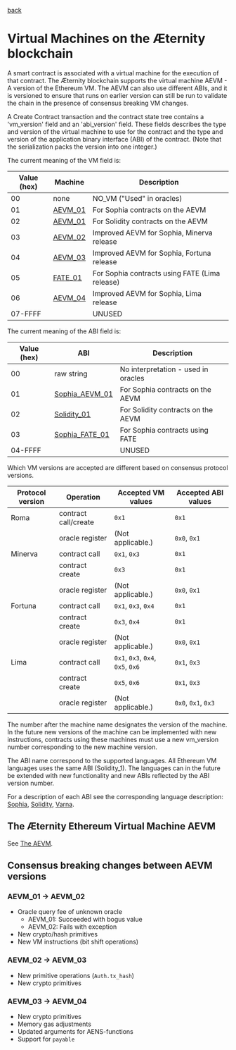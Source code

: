 [back](./contracts.md)
# Virtual Machines on the Æternity blockchain

A smart contract is associated with a virtual machine for the execution of that
contract. The Æternity blockchain supports the virtual machine AEVM - A version
of the Ethereum VM. The AEVM can also use different ABIs, and it is versioned to
ensure that runs on earlier version can still be run to validate the chain in
the presence of consensus breaking VM changes.

A Create Contract transaction and the contract state tree contains a
'vm_version' field and an 'abi_version' field. These fields describes the type
and version of the virtual machine to use for the contract and the type and
version of the application binary interface (ABI) of the contract. (Note that
the serialization packs the version into one integer.)

The current meaning of the VM field is:

| Value (hex) | Machine  | Description
| ----------- | -------- | -----------
|   00        | none     | NO_VM ("Used" in oracles)
|   01        | [AEVM_01](aevm.md)  | For Sophia contracts on the AEVM
|   02        | [AEVM_01](aevm.md)  | For Solidity contracts on the AEVM
|   03        | [AEVM_02](aevm.md)  | Improved AEVM for Sophia, Minerva release
|   04        | [AEVM_03](aevm.md)  | Improved AEVM for Sophia, Fortuna release
|   05        | [FATE_01](fate.md)  | For Sophia contracts using FATE (Lima release)
|   06        | [AEVM_04](aevm.md)  | Improved AEVM for Sophia, Lima release
|   07-FFFF   |          | UNUSED

The current meaning of the ABI field is:

| Value (hex) | ABI         | Description
| ----------- | ----------- | -----------
|   00        | raw string  | No interpretation - used in oracles
|   01        | [Sophia_AEVM_01](sophia.md#the-sophia_01-abi)   | For Sophia contracts on the AEVM
|   02        | [Solidity_01](solidity.md#the-solidity_01-abi) | For Solidity contracts on the AEVM
|   03        | [Sophia_FATE_01](fate.md)   | For Sophia contracts using FATE
|   04-FFFF   |             | UNUSED

Which VM versions are accepted are different based on consensus protocol versions.

| Protocol version | Operation            | Accepted VM values | Accepted ABI values |
| ---------------- | ---------            | ------------------ | ------------------- |
| Roma             | contract call/create | `0x1`              | `0x1`
|                  | oracle register      | (Not applicable.)  | `0x0`, `0x1`
| Minerva          | contract call        | `0x1`, `0x3`       | `0x1`
|                  | contract create      | `0x3`              | `0x1`
|                  | oracle register      | (Not applicable.)  | `0x0`, `0x1`
| Fortuna          | contract call        | `0x1`, `0x3`, `0x4`| `0x1`
|                  | contract create      | `0x3`, `0x4`       | `0x1`
|                  | oracle register      | (Not applicable.)  | `0x0`, `0x1`
| Lima             | contract call        | `0x1`, `0x3`, `0x4`, `0x5`, `0x6` | `0x1`, `0x3`
|                  | contract create      | `0x5`, `0x6`       | `0x1`, `0x3`
|                  | oracle register      | (Not applicable.)  | `0x0`, `0x1`, `0x3`

The number after the machine name designates the version of the machine.
In the future new versions of the machine can be implemented with new instructions,
contracts using these machines must use a new vm_version number corresponding
to the new machine version.

The ABI name correspond to the supported languages. All Ethereum VM languages
uses the same ABI (Solidity_1). The languages can in the future be extended
with new functionality and new ABIs reflected by the ABI version number.

For a description of each ABI see the corresponding language description:
[Sophia](sophia.md), [Solidity](solidity.md), [Varna](varna.md).

## The Æternity Ethereum Virtual Machine AEVM
See [The AEVM](./aevm.md).

## Consensus breaking changes between AEVM versions
### AEVM_01 -> AEVM_02
* Oracle query fee of unknown oracle
  * AEVM_01: Succeeded with bogus value
  * AEVM_02: Fails with exception
* New crypto/hash primitives
* New VM instructions (bit shift operations)

### AEVM_02 -> AEVM_03
* New primitive operations (`Auth.tx_hash`)
* New crypto primitives

### AEVM_03 -> AEVM_04
* New crypto primitives
* Memory gas adjustments
* Updated arguments for AENS-functions
* Support for `payable`
